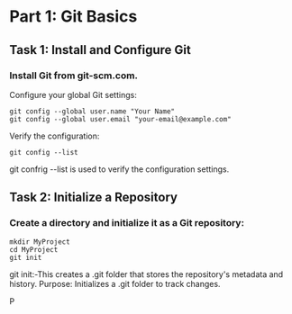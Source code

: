 # Part 1: Git Basics
## Task 1: Install and Configure Git
### Install Git from git-scm.com.
Configure your global Git settings:
```
git config --global user.name "Your Name"
git config --global user.email "your-email@example.com"
```
Verify the configuration:
```
git config --list
```
git confrig --list is used to verify the configuration settings.
## Task 2: Initialize a Repository
### Create a directory and initialize it as a Git repository:
```
mkdir MyProject
cd MyProject
git init
```
git init:-This creates a .git folder that stores the repository's metadata and history.
Purpose: Initializes a .git folder to track changes.







P